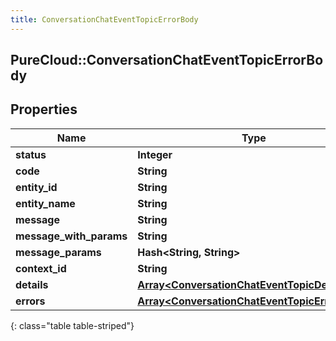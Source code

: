 ```yaml
---
title: ConversationChatEventTopicErrorBody
---
```

## PureCloud::ConversationChatEventTopicErrorBody

## Properties

|Name | Type | Description | Notes|
|------------ | ------------- | ------------- | -------------|
| **status** | **Integer** |  | [optional] |
| **code** | **String** |  | [optional] |
| **entity_id** | **String** |  | [optional] |
| **entity_name** | **String** |  | [optional] |
| **message** | **String** |  | [optional] |
| **message_with_params** | **String** |  | [optional] |
| **message_params** | **Hash&lt;String, String&gt;** |  | [optional] |
| **context_id** | **String** |  | [optional] |
| **details** | [**Array&lt;ConversationChatEventTopicDetail&gt;**](ConversationChatEventTopicDetail.html) |  | [optional] |
| **errors** | [**Array&lt;ConversationChatEventTopicErrorBody&gt;**](ConversationChatEventTopicErrorBody.html) |  | [optional] |
{: class="table table-striped"}


